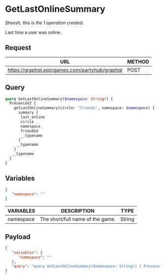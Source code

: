 # GetLastOnlineSummary
*Sheesh, this is the 1 operation created.*

Last time a user was online.

## Request
| URL | METHOD |
| - | - |
| https://graphql.epicgames.com/partyhub/graphql | POST |

## Query
```graphql
query GetLastOnlineSummary($namespace: String!) {
  PresenceV2 {
    getLastOnlineSummary(circle: "friends", namespace: $namespace) {
      summary {
       last_online
       circle
       namespace
       friendId
       __typename
      }
     __typename
    }
   __typename
  }
}
```

## Variables
```json
{
   "namespace": ""
}
```
| VARIABLES | DESCRIPTION | TYPE |
| - | - | - |
| namespace | The short/full name of the game. | String |

## Payload
```json
{
   "variables": {
      "namespace": ""
   },
   "query": "query GetLastOnlineSummary($namespace: String!) { PresenceV2 { __typename getLastOnlineSummary(namespace: $namespace, circle: \"friends\") { __typename summary { __typename friendId namespace circle last_online } } } }"
}
```